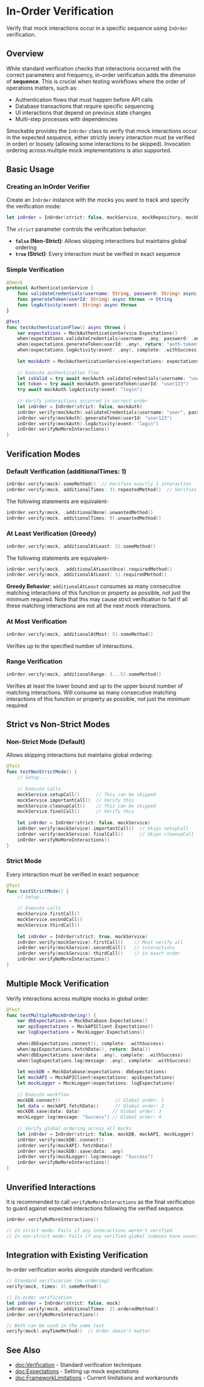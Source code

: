 # In-Order Verification

Verify that mock interactions occur in a specific sequence using `InOrder` verification.

## Overview

While standard verification checks that interactions occurred with the correct parameters and frequency, in-order verification adds the dimension of **sequence**. 
This is crucial when testing workflows where the order of operations matters, such as:

- Authentication flows that must happen before API calls
- Database transactions that require specific sequencing
- UI interactions that depend on previous state changes
- Multi-step processes with dependencies

Smockable provides the `InOrder` class to verify that mock interactions occur in the expected sequence, either strictly (every interaction must be verified in order) 
or loosely (allowing some interactions to be skipped). Invocation ordering across multiple mock implementations is also supported.

## Basic Usage

### Creating an InOrder Verifier

Create an `InOrder` instance with the mocks you want to track and specify the verification mode:

```swift
let inOrder = InOrder(strict: false, mockService, mockRepository, mockNotifier)
```

The `strict` parameter controls the verification behavior:
- **`false` (Non-Strict)**: Allows skipping interactions but maintains global ordering
- **`true` (Strict)**: Every interaction must be verified in exact sequence

### Simple Verification

```swift
@Smock
protocol AuthenticationService {
    func validateCredentials(username: String, password: String) async throws -> Bool
    func generateToken(userId: String) async throws -> String
    func logActivity(event: String) async throws
}

@Test
func testAuthenticationFlow() async throws {
    var expectations = MockAuthenticationService.Expectations()
    when(expectations.validateCredentials(username: .any, password: .any), return: true)
    when(expectations.generateToken(userId: .any), return: "auth-token")
    when(expectations.logActivity(event: .any), complete: .withSuccess)
    
    let mockAuth = MockAuthenticationService(expectations: expectations)
    
    // Execute authentication flow
    let isValid = try await mockAuth.validateCredentials(username: "user", password: "pass")
    let token = try await mockAuth.generateToken(userId: "user123")
    try await mockAuth.logActivity(event: "login")
    
    // Verify interactions occurred in correct order
    let inOrder = InOrder(strict: false, mockAuth)
    inOrder.verify(mockAuth).validateCredentials(username: "user", password: "pass")
    inOrder.verify(mockAuth).generateToken(userId: "user123")
    inOrder.verify(mockAuth).logActivity(event: "login")
    inOrder.verifyNoMoreInteractions()
}
```

## Verification Modes

### Default Verification (additionalTimes: 1)

```swift
inOrder.verify(mock).someMethod()  // Verifies exactly 1 interaction
inOrder.verify(mock, additionalTimes: 3).repeatedMethod()  // Verifies exactly 3 interactions
```

The following statements are equivalent-

```swift
inOrder.verify(mock, .additionalNone).unwantedMethod()
inOrder.verify(mock, additionalTimes: 0).unwantedMethod()
```

### At Least Verification (Greedy)

```swift
inOrder.verify(mock, additionalAtLeast: 2).someMethod()
```

The following statements are equivalent-

```swift
inOrder.verify(mock, .additionalAtLeastOnce).requiredMethod()
inOrder.verify(mock, additionalAtLeast: 1).requiredMethod()
```

**Greedy Behavior**: `additionalAtLeast` consumes as many consecutive matching interactions of this function or property as possible, not just the minimum required.
Note that this may cause strict verification to fail if all these matching interactions are not all the next mock interactions.

### At Most Verification

```swift
inOrder.verify(mock, additionalAtMost: 5).someMethod()
```

Verifies up to the specified number of interactions.

### Range Verification

```swift
inOrder.verify(mock, additionalRange: 3...5).someMethod()
```

Verifies at least the lower bound and up to the upper bound number of matching interactions. Will consume as many consecutive matching interactions 
of this function or property as possible, not just the minimum required

## Strict vs Non-Strict Modes

### Non-Strict Mode (Default)

Allows skipping interactions but maintains global ordering:

```swift
@Test
func testNonStrictMode() {
    // Setup...
    
    // Execute calls
    mockService.setupCall()      // This can be skipped
    mockService.importantCall()  // Verify this
    mockService.cleanupCall()    // This can be skipped
    mockService.finalCall()      // Verify this
    
    let inOrder = InOrder(strict: false, mockService)
    inOrder.verify(mockService).importantCall()  // Skips setupCall
    inOrder.verify(mockService).finalCall()      // Skips cleanupCall
    inOrder.verifyNoMoreInteractions()
}
```

### Strict Mode

Every interaction must be verified in exact sequence:

```swift
@Test
func testStrictMode() {
    // Setup...
    
    // Execute calls
    mockService.firstCall()
    mockService.secondCall()
    mockService.thirdCall()
    
    let inOrder = InOrder(strict: true, mockService)
    inOrder.verify(mockService).firstCall()    // Must verify all
    inOrder.verify(mockService).secondCall()   // interactions
    inOrder.verify(mockService).thirdCall()    // in exact order
    inOrder.verifyNoMoreInteractions()
}
```

## Multiple Mock Verification

Verify interactions across multiple mocks in global order:

```swift
@Test
func testMultipleMockOrdering() {
    var dbExpectations = MockDatabase.Expectations()
    var apiExpectations = MockAPIClient.Expectations()
    var logExpectations = MockLogger.Expectations()
    
    when(dbExpectations.connect(), complete: .withSuccess)
    when(apiExpectations.fetchData(), return: Data())
    when(dbExpectations.save(data: .any), complete: .withSuccess)
    when(logExpectations.log(message: .any), complete: .withSuccess)
    
    let mockDB = MockDatabase(expectations: dbExpectations)
    let mockAPI = MockAPIClient(expectations: apiExpectations)
    let mockLogger = MockLogger(expectations: logExpectations)
    
    // Execute workflow
    mockDB.connect()                    // Global order: 1
    let data = mockAPI.fetchData()      // Global order: 2
    mockDB.save(data: data)            // Global order: 3
    mockLogger.log(message: "Success") // Global order: 4
    
    // Verify global ordering across all mocks
    let inOrder = InOrder(strict: false, mockDB, mockAPI, mockLogger)
    inOrder.verify(mockDB).connect()
    inOrder.verify(mockAPI).fetchData()
    inOrder.verify(mockDB).save(data: .any)
    inOrder.verify(mockLogger).log(message: "Success")
    inOrder.verifyNoMoreInteractions()
}
```

## Unverified Interactions

It is recommended to call `verifyNoMoreInteractions` as the final verification to guard against expected interactions following the verified sequence.

```swift
inOrder.verifyNoMoreInteractions()

// In strict mode: Fails if any interactions weren't verified
// In non-strict mode: Fails if any verified global indexes have unverified interactions
```

## Integration with Existing Verification

In-order verification works alongside standard verification:

```swift
// Standard verification (no ordering)
verify(mock, times: 3).someMethod()

// In-order verification
let inOrder = InOrder(strict: false, mock)
inOrder.verify(mock, additionalTimes: 2).orderedMethod()
inOrder.verifyNoMoreInteractions()

// Both can be used in the same test
verify(mock).anyTimeMethod()  // Order doesn't matter
```

## See Also

- <doc:Verification> - Standard verification techniques
- <doc:Expectations> - Setting up mock expectations
- <doc:FrameworkLimitations> - Current limitations and workarounds
